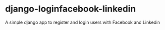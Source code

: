 django-loginfacebook-linkedin
=============================

A simple django app to register and login users with Facebook and Linkedin
